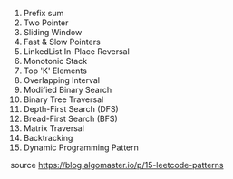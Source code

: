 1. Prefix sum
2. Two Pointer
3. Sliding Window
4. Fast & Slow Pointers
5. LinkedList In-Place Reversal
6. Monotonic Stack
7. Top 'K' Elements
8. Overlapping Interval
9. Modified Binary Search
10. Binary Tree Traversal
11. Depth-First Search (DFS)
12. Bread-First Search (BFS)
13. Matrix Traversal
14. Backtracking
15. Dynamic Programming Pattern

source
https://blog.algomaster.io/p/15-leetcode-patterns